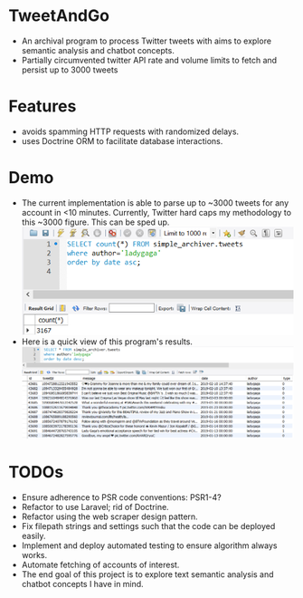 # TweetAndGo
- An archival program to process Twitter tweets with aims to explore semantic analysis and chatbot concepts.
- Partially circumvented twitter API rate and volume limits to fetch and persist up to 3000 tweets

# Features
- avoids spamming HTTP requests with randomized delays.
- uses Doctrine ORM to facilitate database interactions. 

# Demo
- The current implementation is able to parse up to ~3000 tweets for any account in <10 minutes. 
Currently, Twitter hard caps my methodology to this ~3000 figure. This can be sped up.
![alt text](https://raw.githubusercontent.com/Tenvolin/TweetAndGo/master/doc/count.png)
- Here is a quick view of this program's results.
![alt text](https://raw.githubusercontent.com/Tenvolin/TweetAndGo/master/doc/tweets.png)


# TODOs
- Ensure adherence to PSR code conventions: PSR1-4?
- Refactor to use Laravel; rid of Doctrine.
- Refactor using the web scraper design pattern.
- Fix filepath strings and settings such that the code can be deployed easily.
- Implement and deploy automated testing to ensure algorithm always works.
- Automate fetching of accounts of interest.
- The end goal of this project is to explore text semantic analysis and chatbot concepts I have in mind.
